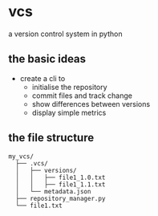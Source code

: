 # vcs
a version control system in python
## the basic ideas
- create a cli to
  - initialise the repository
  - commit files and track change
  - show differences between versions
  - display simple metrics
## the file structure
```
my_vcs/
  ├── .vcs/
  │   ├── versions/
  │   │   ├── file1_1.0.txt
  │   │   ├── file1_1.1.txt
  │   └── metadata.json
  ├── repository_manager.py
  └── file1.txt
```
